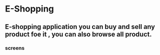 # E-Shopping

## E-shopping application you can buy and sell any product foe it , you can also browse all product.

### screens


